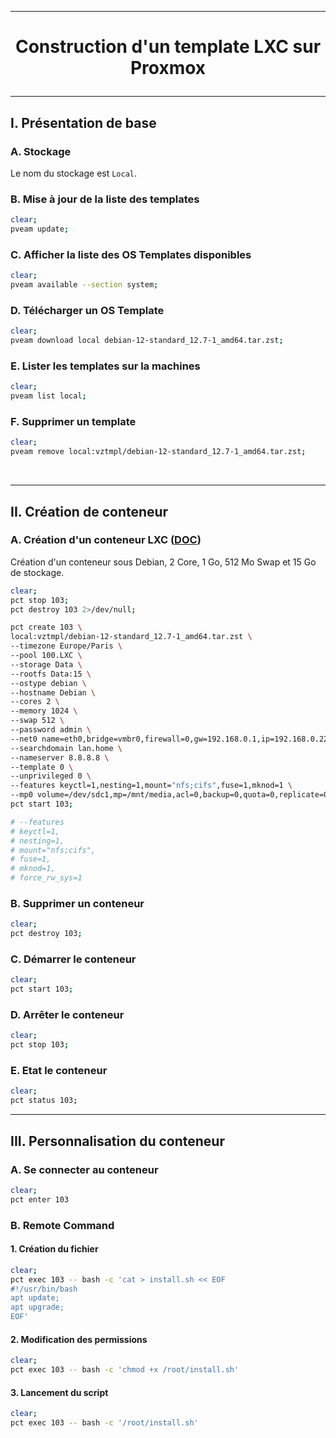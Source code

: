 ------------------------------------------------------------------------------------------------------
# <p align='center'> Construction d'un template LXC sur Proxmox </p>
------------------------------------------------------------------------------------------------------
## I. Présentation de base
### A. Stockage
Le nom du stockage est `Local`.

### B. Mise à jour de la liste des templates
```bash
clear;
pveam update;
```

### C. Afficher la liste des OS Templates disponibles
```bash
clear;
pveam available --section system;
```

### D. Télécharger un OS Template
```bash
clear;
pveam download local debian-12-standard_12.7-1_amd64.tar.zst;
```

### E. Lister les templates sur la machines
```bash
clear;
pveam list local;
```

### F. Supprimer un template
```bash
clear;
pveam remove local:vztmpl/debian-12-standard_12.7-1_amd64.tar.zst;
```

<br />

------------------------------------------------------------------------------------------------------
## II. Création de conteneur
### A. Création d'un conteneur LXC ([DOC](https://pve.proxmox.com/pve-docs/pct.1.html))
Création d'un conteneur sous Debian, 2 Core, 1 Go, 512 Mo Swap et 15 Go de stockage.
```bash
clear;
pct stop 103;
pct destroy 103 2>/dev/null;

pct create 103 \
local:vztmpl/debian-12-standard_12.7-1_amd64.tar.zst \
--timezone Europe/Paris \
--pool 100.LXC \
--storage Data \
--rootfs Data:15 \
--ostype debian \
--hostname Debian \
--cores 2 \
--memory 1024 \
--swap 512 \
--password admin \
--net0 name=eth0,bridge=vmbr0,firewall=0,gw=192.168.0.1,ip=192.168.0.220/24,type=veth \
--searchdomain lan.home \
--nameserver 8.8.8.8 \
--template 0 \
--unprivileged 0 \
--features keyctl=1,nesting=1,mount="nfs;cifs",fuse=1,mknod=1 \
--mp0 volume=/dev/sdc1,mp=/mnt/media,acl=0,backup=0,quota=0,replicate=0,ro=0,shared=0
pct start 103;

# --features
# keyctl=1,
# nesting=1,
# mount="nfs;cifs",
# fuse=1,
# mknod=1,
# force_rw_sys=1
```


### B. Supprimer un conteneur
```bash
clear;
pct destroy 103;
```

### C. Démarrer le conteneur
```bash
clear;
pct start 103;
```

### D. Arrêter le conteneur
```bash
clear;
pct stop 103;
```

### E. Etat le conteneur
```bash
clear;
pct status 103;
```

------------------------------------------------------------------------------------------------------
## III. Personnalisation du conteneur
### A. Se connecter au conteneur
```bash
clear;
pct enter 103
```

### B. Remote Command
#### 1. Création du fichier
```bash
clear;
pct exec 103 -- bash -c 'cat > install.sh << EOF
#!/usr/bin/bash
apt update;
apt upgrade;
EOF'
```

#### 2. Modification des permissions
```bash
clear;
pct exec 103 -- bash -c 'chmod +x /root/install.sh'
```
#### 3. Lancement du script
```bash
clear;
pct exec 103 -- bash -c '/root/install.sh'
```
